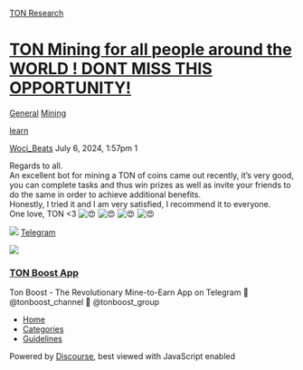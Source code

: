 [TON Research](/)

# [TON Mining for all people around the WORLD ! DONT MISS THIS OPPORTUNITY!](/t/ton-mining-for-all-people-around-the-world-dont-miss-this-opportunity/27901)

[General](/c/general/mining/47)  [Mining](/c/general/mining/47) 

[learn](https://tonresear.ch/tag/learn)

    

[Woci\_Beats](https://tonresear.ch/u/Woci_Beats)  July 6, 2024, 1:57pm  1

Regards to all.  
An excellent bot for mining a TON of coins came out recently, it’s very good, you can complete tasks and thus win prizes as well as invite your friends to do the same in order to achieve additional benefits.  
Honestly, I tried it and I am very satisfied, I recommend it to everyone.  
One love, TON <3 ![:heart_eyes:](https://tonresear.ch/images/emoji/twitter/heart_eyes.png?v=12 ":heart_eyes:") ![:heart_eyes:](https://tonresear.ch/images/emoji/twitter/heart_eyes.png?v=12 ":heart_eyes:") ![:heart_eyes:](https://tonresear.ch/images/emoji/twitter/heart_eyes.png?v=12 ":heart_eyes:") ![:heart_eyes:](https://tonresear.ch/images/emoji/twitter/heart_eyes.png?v=12 ":heart_eyes:")

![](https://telegram.org/img/website_icon.svg?4) [Telegram](https://t.me/tonboost_app_bot?start=50733742)

![](https://tonresear.ch/uploads/default/original/2X/f/fd7fc9825e1527fc88096963443f0ece73d63458.jpeg)

### [TON Boost App](https://t.me/tonboost_app_bot?start=50733742)

Ton Boost - The Revolutionary Mine-to-Earn App on Telegram 📣 @tonboost\_channel 💬 @tonboost\_group

 

*   [Home](/)
*   [Categories](/categories)
*   [Guidelines](/guidelines)

Powered by [Discourse](https://www.discourse.org), best viewed with JavaScript enabled